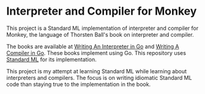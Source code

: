 # Interpreter and Compiler for Monkey

This project is a Standard ML implementation of interpreter and
compiler for Monkey, the language of Thorsten Ball's book on
interpreter and compiler.

The books are available at [Writing An Interpreter in Go](https://interpreterbook.com/)
and [Writing A Compiler in Go](https://compilerbook.com/). These
books implement using Go. This repository uses [Standard ML](https://smlfamily.github.io/)
for its implementation.

This project is my attempt at learning Standard ML while learning
about interpreters and compilers. The focus is on writing idiomatic
Standard ML code than staying true to the implementation in the book.